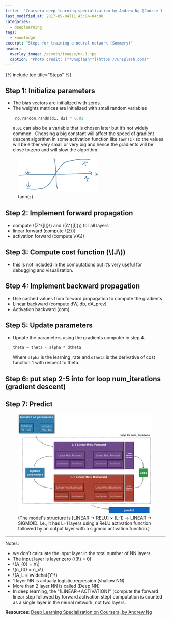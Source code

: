 ```yaml
---
title:  "Coursera deep learning specialization by Andrew Ng [Course 1 - Week 4]"
last_modified_at: 2017-09-04T11:45:04-04:00
categories: 
  - deeplearning
tags:
  - knowledge  
excerpt: "Steps for training a neural network (Summery)"
header:
  overlay_image: /assets/images/nn-1.jpg
  caption: "Photo credit: [**Unsplash**](https://unsplash.com)"
---
```

{% include toc title="Steps" %}

## Step 1: Initialize parameters

- The bias vectors are initialized with zeros.
- The weights matrices are initialized with small random variables 
	```python
	 np.random.randn(d1, d2) * 0.01 
	```
	`0.01` can also be a variable that is chosen later but it’s not widely common. 
	Choosing a big constant will affect the speed of gradient descent algorithm in some activation function like `tanh(z)` so the values will be either very small or very big and hence the gradients will be close to zero and will slow the algorithm.

<figure>
	<a href="/assets/images/dl/dl-tanh.png"><img src="/assets/images/dl/dl-tanh.png"></a>
	<figcaption>tanh(z)</figcaption>
</figure>

## Step 2: Implement forward propagation

- compute \\(Z^{[l]}\\) and \\(A^{[l]}\\) for all layers
- linear forward (compute \\(Z\\))
- activation forward (compute \\(A\\))

## Step 3: Compute cost function (\\(J\\))

- this is not included in the computations but it’s very useful for debugging and visualization.

## Step 4: Implement backward propagation

- Use cached values from forward propagation to compute the gradients
- Linear backward (compute dW, db, dA_prev)
- Activation backward (com)

## Step 5: Update parameters
- Update the parameters using the gradients computer in step 4.
	```
	theta = theta - alpha * dtheta
	```
	Where `alpha` is the learning_rate and `dtheta` is the derivative of cost function `J` with respect to theta.

## Step 6: put step 2-5 into for loop num_iterations (gradient descent)


## Step 7: Predict

<figure>
	<a href="/assets/images/final_outline.png"><img src="/assets/images/final_outline.png"></a>
	<figcaption>(The model's structure is [LINEAR -> RELU] × (L-1) -> LINEAR -> SIGMOID. I.e., it has L−1 layers using a ReLU activation function followed by an output layer with a sigmoid activation function.)</figcaption>
</figure>


---

Notes:
* we don’t calculate the input layer in the total number of NN layers
* The input layer is layer zero (\\(l\\) = 0)
* \\(A\_{0} = X\\)
* \\(n\_{0} = n_x\\)
* \\(A_L = \widehat{Y}\\)
* 1 layer NN is actually logistic regression (shallow NN)
* More than 2 layer NN is called (Deep NN)
* In deep learning, the "[LINEAR->ACTIVATION]" (compute the forward linear step followed by forward activation step) computation is counted as a single layer in the neural network, not two layers.

**Resources**: [Deep Learning
Specialization on Coursera, by Andrew Ng](https://www.coursera.org/specializations/deep-learning)
